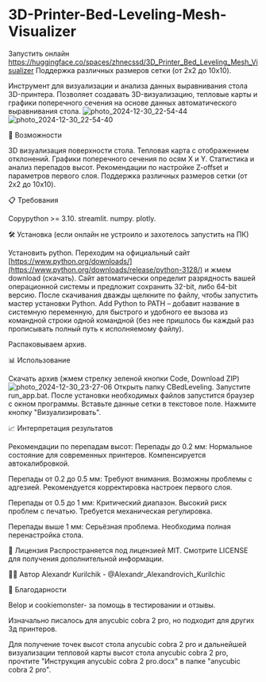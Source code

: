 # 3D-Printer-Bed-Leveling-Mesh-Visualizer

Запустить онлайн https://huggingface.co/spaces/zhnecssd/3D_Printer_Bed_Leveling_Mesh_Visualizer Поддержка различных размеров сетки (от 2x2 до 10x10).

Инструмент для визуализации и анализа данных выравнивания стола 3D-принтера. Позволяет создавать 3D-визуализацию, тепловые карты и графики поперечного сечения на основе данных автоматического выравнивания стола.
![photo_2024-12-30_22-54-44](https://github.com/user-attachments/assets/1da983c8-45a6-4cb1-9978-69600b02c5f3)![photo_2024-12-30_22-54-40](https://github.com/user-attachments/assets/a8daa52b-23e8-485f-925d-5e55f470b0f6)


🚀 Возможности

3D визуализация поверхности стола.
Тепловая карта с отображением отклонений.
Графики поперечного сечения по осям X и Y.
Статистика и анализ перепадов высот.
Рекомендации по настройке Z-offset и параметров первого слоя.
Поддержка различных размеров сетки (от 2x2 до 10x10).

📋 Требования

Copypython >= 3.10.
streamlit.
numpy.
plotly.

🛠 Установка (если онлайн не устроило и захотелось запустить на ПК)

Установить python.
  Переходим на официальный сайт [https://www.python.org/downloads/](https://www.python.org/downloads/release/python-3128/) и жмем download (скачать). Сайт автоматически определит разрядность вашей операционной системы и предложит сохранить 32-bit, либо 64-bit версию.
  После скачивания дважды щелкните по файлу, чтобы запустить мастер установки Python.
  Add Python to PATH – добавит название в системную переменную, для быстрого и удобного ее вызова из командной строки одной командной (без нее пришлось бы каждый раз прописывать полный путь к исполняемому файлу).
  
Распаковываем архив.

📊 Использование

Скачать архив (жмем стрелку зеленой кнопки Code, Download ZIP)![photo_2024-12-30_23-27-06](https://github.com/user-attachments/assets/d2e3e8f9-0d80-4b56-a997-23fba5b1943a)
Открыть папку CBedLeveling.
Запустите run_app.bat.
После установки необходимых файлов запустится браузер с окном программы. 
Вставьте данные сетки в текстовое поле.
Нажмите кнопку "Визуализировать".

📈 Интерпретация результатов

Рекомендации по перепадам высот:
Перепады до 0.2 мм:
Нормальное состояние для современных принтеров.
Компенсируется автокалибровкой.

Перепады от 0.2 до 0.5 мм:
Требуют внимания.
Возможны проблемы с адгезией.
Рекомендуется корректировка настроек первого слоя.

Перепады от 0.5 до 1 мм:
Критический диапазон.
Высокий риск проблем с печатью.
Требуется механическая регулировка.

Перепады выше 1 мм:
Серьёзная проблема.
Необходима полная перенастройка стола.

📝 Лицензия
Распространяется под лицензией MIT. Смотрите LICENSE для получения дополнительной информации.

👨‍💻 Автор
Alexandr Kurilchik - @Alexandr_Alexandrovich_Kurilchic

🙏 Благодарности

Belop и cookiemonster- за помощь в тестировании и отзывы.

Изначально писалось для anycubic cobra 2 pro, но подходит для других 3д принтеров. 

Для получение точек высот стола anycubic cobra 2 pro и дальнейшей визуализации тепловой карты высот стола anycubic cobra 2 pro, прочтите "Инструкция anycubic cobra 2 pro.docx" в папке "anycubic cobra 2 pro".

